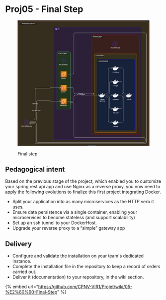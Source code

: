 # Proj05 - Final Step

<figure><img src="../../../.gitbook/assets/image (38).png" alt=""><figcaption><p>Final step</p></figcaption></figure>

## Pedagogical intent

Based on the previous stage of the project, which enabled you to customize your spring rest api app and use Nginx as a reverse proxy, you now need to apply the following evolutions to finalize this first project integrating Docker.

* Split your application into as many microservices as the HTTP verb it uses.
* Ensure data persistence via a single container, enabling your microservices to become stateless (and support scalability)
* Set up an ssh tunnel to your DockerHost.
* Upgrade your reverse proxy to a “simple” gateway app

## Delivery

* Configure and validate the installation on your team's dedicated instance.
* Complete the installation file in the repository to keep a record of orders carried out.
* Deliver it (documentation) to your repository, in the wiki section.

{% embed url="https://github.com/CPNV-VIR1/Projet/wiki/05-%E2%80%90-Final-Step" %}
